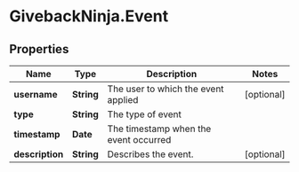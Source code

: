 # GivebackNinja.Event

## Properties

Name | Type | Description | Notes
------------ | ------------- | ------------- | -------------
**username** | **String** | The user to which the event applied | [optional] 
**type** | **String** | The type of event | 
**timestamp** | **Date** | The timestamp when the event occurred | 
**description** | **String** | Describes the event. | [optional] 


